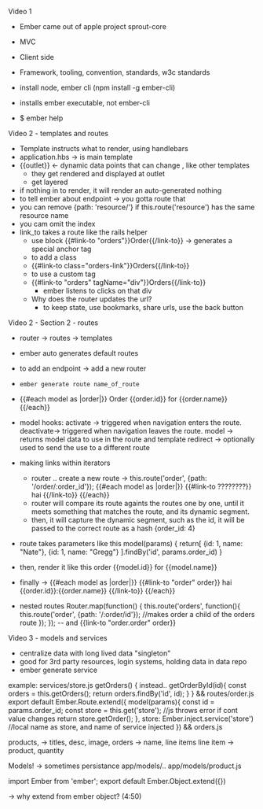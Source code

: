 Video 1
 - Ember came out of apple project sprout-core
 - MVC
 - Client side
 - Framework, tooling, convention, standards, w3c standards

 - install node, ember cli (npm install -g ember-cli)
  - installs ember executable, not ember-cli
 - $ ember help


Video 2 - templates and routes
 - Template instructs what to render, using handlebars
 - application.hbs -> is main template
 - {{outlet}} <- dynamic data points that can change , like other templates
   - they get rendered and displayed at outlet
   - get layered
 - if nothing in to render, it will render an auto-generated nothing
 - to tell ember about endpoint -> you gotta route that
 - you can remove {path: 'resource/'} if this.route('resource') has the same resource name
 - you cam omit the index
 - link_to takes a route like the rails helper
   - use block {{#link-to "orders"}}Order{{/link-to}} -> generates a special anchor tag
   - to add a class
    - {{#link-to class="orders-link"}}Orders{{/link-to}}
   - to use a custom tag
    - {{#link-to "orders" tagName="div"}}Orders{{/link-to}}
      - ember listens to clicks on that div
   - Why does the router updates the url?
      - to keep state, use bookmarks, share urls, use the back button

Video 2 - Section 2 - routes
 - router -> routes -> templates
 - ember auto generates default routes
 - to add an endpoint -> add a new router
  - `ember generate route name_of_route`
 - {{#each model as |order|}} Order {{order.id}} for {{order.name}} {{/each}}
 - model hooks:
    activate -> triggered when navigation enters the route.
    deactivate-> triggered when navigation leaves the route.
    model -> returns model data to use in the route and template
    redirect -> optionally used to send the use to a different route
 - making links within iterators
    - router .. create a  new route ->   this.route('order', {path: '/order/:order_id'});
    {{#each model as |order|}}
      {{#link-to ????????}} hai {{/link-to}}
    {{/each}}
    - router will compare its route againts the routes one by one, until it meets something that matches the route, and its dynamic segment.
    - then, it will capture the dynamic segment, such as the id, it will be passed to the correct route as a hash {order_id: 4}
 - route takes parameters like this
  model(params) {
    return[
      {id: 1, name: "Nate"},
      {id: 1, name: "Gregg"}
    ].findBy('id', params.order_id)
  }

- then, render it like this
  order {{model.id}} for {{model.name}}

- finally ->
{{#each model as |order|}}
  {{#link-to "order" order}} hai {{order.id}}:{{order.name}} {{/link-to}}
{{/each}}

- nested routes
Router.map(function() {
  this.route('orders', function(){
    this.route('order', {path: '/:order/id'});  //makes order a child of the orders route
    });
  });
   -- and {{link-to "order.order" order}}


Video 3 - models and services
 - centralize data with long lived data "singleton"
  - good for 3rd party resources, login systems, holding data in data repo
 - ember generate service <service name>

 example: services/store.js
  getOrders() {
    <!-- return[
      {id: 1, name: 'Nate'},
      {id: 1, name: 'Gregg'}
    ] --> instead..
    getOrderById(id){
      const orders = this.getOrders();
      return orders.findBy('id', id);
    }
  }
 && routes/order.js
 export default Ember.Route.extend({
   model(params){
     const id = params.order_id;
     const store = this.get('store');  //js throws error if cont value changes
     return store.getOrder();
   },
   store: Ember.inject.service('store') //local name as store, and name of service injected
   })
   && orders.js


   products, -> titles, desc, image,
   orders -> name, line items
   line item -> product, quantity

   Models!
   -> sometimes persistance
   app/models/..
   app/models/product.js

   import Ember from 'ember';
   export default Ember.Object.extend({})

-> why extend from ember object? (4:50)

